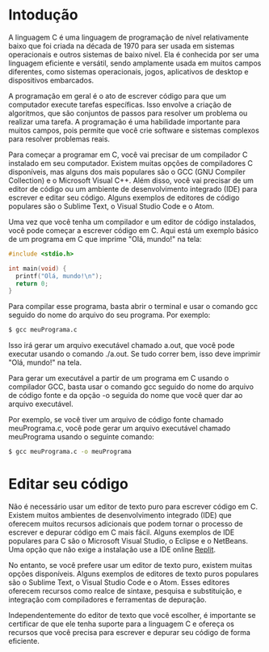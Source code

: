 # Intodução

A linguagem C é uma linguagem de programação de nível relativamente baixo que foi criada na década de 1970 para ser usada em sistemas operacionais e outros sistemas de baixo nível. Ela é conhecida por ser uma linguagem eficiente e versátil, sendo amplamente usada em muitos campos diferentes, como sistemas operacionais, jogos, aplicativos de desktop e dispositivos embarcados.

A programação em geral é o ato de escrever código para que um computador execute tarefas específicas. Isso envolve a criação de algoritmos, que são conjuntos de passos para resolver um problema ou realizar uma tarefa. A programação é uma habilidade importante para muitos campos, pois permite que você crie software e sistemas complexos para resolver problemas reais.

Para começar a programar em C, você vai precisar de um compilador C instalado em seu computador. Existem muitas opções de compiladores C disponíveis, mas alguns dos mais populares são o GCC (GNU Compiler Collection) e o Microsoft Visual C++. Além disso, você vai precisar de um editor de código ou um ambiente de desenvolvimento integrado (IDE) para escrever e editar seu código. Alguns exemplos de editores de código populares são o Sublime Text, o Visual Studio Code e o Atom.

Uma vez que você tenha um compilador e um editor de código instalados, você pode começar a escrever código em C. Aqui está um exemplo básico de um programa em C que imprime "Olá, mundo!" na tela:

```c
#include <stdio.h>

int main(void) {
  printf("Olá, mundo!\n");
  return 0;
}

```

Para compilar esse programa, basta abrir o terminal e usar o comando gcc seguido do nome do arquivo do seu programa. Por exemplo:

```bash
$ gcc meuPrograma.c
```

Isso irá gerar um arquivo executável chamado a.out, que você pode executar usando o comando ./a.out. Se tudo correr bem, isso deve imprimir "Olá, mundo!" na tela.

Para gerar um executável a partir de um programa em C usando o compilador GCC, basta usar o comando gcc seguido do nome do arquivo de código fonte e da opção -o seguida do nome que você quer dar ao arquivo executável.

Por exemplo, se você tiver um arquivo de código fonte chamado meuPrograma.c, você pode gerar um arquivo executável chamado meuPrograma usando o seguinte comando:

```bash
$ gcc meuPrograma.c -o meuPrograma
```

# Editar seu código

Não é necessário usar um editor de texto puro para escrever código em C. Existem muitos ambientes de desenvolvimento integrado (IDE) que oferecem muitos recursos adicionais que podem tornar o processo de escrever e depurar código em C mais fácil. Alguns exemplos de IDE populares para C são o Microsoft Visual Studio, o Eclipse e o NetBeans. Uma opção que não exige a instalação use a IDE online [Replit](https://replit.com/).

No entanto, se você prefere usar um editor de texto puro, existem muitas opções disponíveis. Alguns exemplos de editores de texto puros populares são o Sublime Text, o Visual Studio Code e o Atom. Esses editores oferecem recursos como realce de sintaxe, pesquisa e substituição, e integração com compiladores e ferramentas de depuração.

Independentemente do editor de texto que você escolher, é importante se certificar de que ele tenha suporte para a linguagem C e ofereça os recursos que você precisa para escrever e depurar seu código de forma eficiente.
